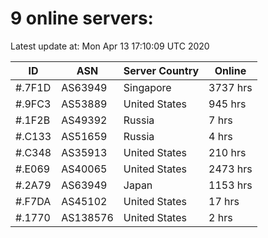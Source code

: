 # 9 online servers:

Latest update at: Mon Apr 13 17:10:09 UTC 2020

| ID | ASN | Server Country | Online |
| -- | --- | -------------- | ------ |
| #.7F1D | AS63949 | Singapore | 3737 hrs |
| #.9FC3 | AS53889 | United States | 945 hrs |
| #.1F2B | AS49392 | Russia | 7 hrs |
| #.C133 | AS51659 | Russia | 4 hrs |
| #.C348 | AS35913 | United States | 210 hrs |
| #.E069 | AS40065 | United States | 2473 hrs |
| #.2A79 | AS63949 | Japan | 1153 hrs |
| #.F7DA | AS45102 | United States | 17 hrs |
| #.1770 | AS138576 | United States | 2 hrs |

